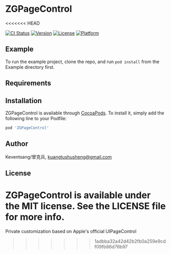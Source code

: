 # ZGPageControl
<<<<<<< HEAD

[![CI Status](https://img.shields.io/travis/Keventsang/曾克兵/ZGPageControl.svg?style=flat)](https://travis-ci.org/Keventsang/曾克兵/ZGPageControl)
[![Version](https://img.shields.io/cocoapods/v/ZGPageControl.svg?style=flat)](https://cocoapods.org/pods/ZGPageControl)
[![License](https://img.shields.io/cocoapods/l/ZGPageControl.svg?style=flat)](https://cocoapods.org/pods/ZGPageControl)
[![Platform](https://img.shields.io/cocoapods/p/ZGPageControl.svg?style=flat)](https://cocoapods.org/pods/ZGPageControl)

## Example

To run the example project, clone the repo, and run `pod install` from the Example directory first.

## Requirements

## Installation

ZGPageControl is available through [CocoaPods](https://cocoapods.org). To install
it, simply add the following line to your Podfile:

```ruby
pod 'ZGPageControl'
```

## Author

Keventsang/曾克兵, kuangtushusheng@gmail.com

## License

ZGPageControl is available under the MIT license. See the LICENSE file for more info.
=======
 Private customization based on Apple's official UIPageControl
>>>>>>> 1adbba32a42d42b2fb0a259e9cdf09fb86d76b97
